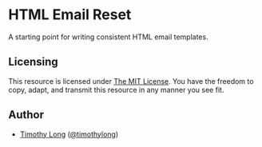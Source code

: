 # HTML Email Reset

A starting point for writing consistent HTML email templates.

## Licensing

This resource is licensed under [The MIT License](http://opensource.org/licenses/MIT). You have the freedom to copy, adapt, and transmit this resource in any manner you see fit.

## Author

* [Timothy Long](http://timothylong.com) ([@timothylong](http://twitter.com/timothylong))